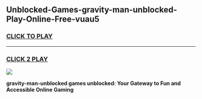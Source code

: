 
## Unblocked-Games-gravity-man-unblocked-Play-Online-Free-vuau5
<h3>
<a href="https://premium76.site?title=gravity-man-unblocked&ref=26A">CLICK TO PLAY</a></h3>
<hr>

<h3>
<a href="https://premium76.site?title=gravity-man-unblocked&ref=26A">CLICK 2 PLAY</a>
  
</h3>

<a href="https://premium76.site?title=gravity-man-unblocked&ref=26A"><img src="https://clearcache.store/games.png"></a>


**gravity-man-unblocked games unblocked: Your Gateway to Fun and Accessible Online Gaming**
